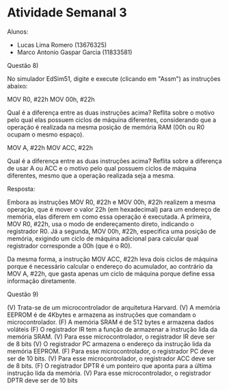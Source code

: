 # Atividade Semanal 3

Alunos:
- Lucas Lima Romero (13676325)
- Marco Antonio Gaspar Garcia (11833581)

Questão 8) 

No simulador EdSim51, digite e execute (clicando em "Assm") as instruções abaixo:

MOV R0, #22h
MOV 00h, #22h

Qual é a diferença entre as duas instruções acima? Reflita sobre o motivo pelo qual elas possuem ciclos de máquina diferentes, considerando que a operação é realizada na mesma posição de memória RAM (00h ou R0 ocupam o mesmo espaço).

MOV A, #22h
MOV ACC, #22h

Qual é a diferença entre as duas instruções acima? Reflita sobre a diferença de usar A ou ACC e o motivo pelo qual possuem ciclos de máquina diferentes, mesmo que a operação realizada seja a mesma.

Resposta:

Embora as instruções MOV R0, #22h e MOV 00h, #22h realizem a mesma operação, que é mover o valor 22h (em hexadecimal) para um endereço de memória, elas diferem em como essa operação é executada. A primeira, MOV R0, #22h, usa o modo de endereçamento direto, indicando o registrador R0. Já a segunda, MOV 00h, #22h, especifica uma posição de memória, exigindo um ciclo de máquina adicional para calcular qual registrador corresponde a 00h (que é o R0).

Da mesma forma, a instrução MOV ACC, #22h leva dois ciclos de máquina porque é necessário calcular o endereço do acumulador, ao contrário da MOV A, #22h, que gasta apenas um ciclo de máquina porque define essa informação diretamente.

Questão 9) 

(V) Trata-se de um microcontrolador de arquitetura Harvard.
(V) A memória EEPROM é de 4Kbytes e armazena as instruções que
comandam o microcontrolador.
(F) A memória SRAM é de 512 bytes e armazena dados voláteis
(F) O registrador IR tem a função de armazenar a instrução lida da memória
SRAM.
(V) Para esse microcontrolador, o registrador IR deve ser de 8 bits
(V) O registrador PC armazena o endereço da instrução lida da memória
EEPROM.
(F) Para esse microcontrolador, o registrador PC deve ser de 10 bits.
(V) Para esse microcontrolador, o registrador ACC deve ser de 8 bits.
(F) O registrador DPTR é um ponteiro que aponta para a última instrução lida da
memória.
(V) Para esse microcontrolador, o registrador DPTR deve ser de 10 bits
